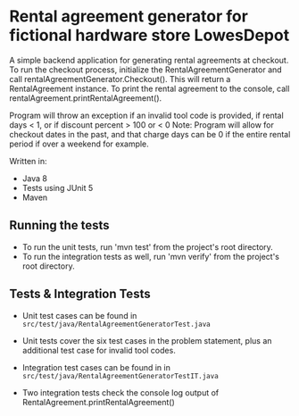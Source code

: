 # Rental agreement generator for fictional hardware store LowesDepot

A simple backend application for generating rental agreements at checkout.
To run the checkout process, initialize the RentalAgreementGenerator and call rentalAgreementGenerator.Checkout().
This will return a RentalAgreement instance.
To print the rental agreement to the console, call rentalAgreement.printRentalAgreement().

Program will throw an exception if an invalid tool code is provided, if rental days < 1, or if discount percent > 100 or < 0
Note: Program will allow for checkout dates in the past, and that charge days can be 0 if the entire rental period if over a weekend for example.

Written in:
* Java 8
* Tests using JUnit 5
* Maven

## Running the tests

* To run the unit tests, run 'mvn test' from the project's root directory.
* To run the integration tests as well, run 'mvn verify' from the project's root directory.

## Tests & Integration Tests

* Unit test cases can be found in `src/test/java/RentalAgreementGeneratorTest.java` 
* Unit tests cover the six test cases in the problem statement, plus an additional test case for invalid tool codes.

* Integration test cases can be found in in `src/test/java/RentalAgreementGeneratorTestIT.java`
* Two integration tests check the console log output of RentalAgreement.printRentalAgreement()

